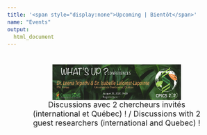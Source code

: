 ```yaml
---
title: '<span style="display:none">Upcoming | Bientôt</span>'
name: "Events"
output:
  html_document
---
```


<head>

<meta charset="utf-8">

<meta name="viewport" content="width=device-width, initial-scale=1">
<link rel="stylesheet" href="./form.css">
<link rel="stylesheet" href="./column_text_style.css">

</head>
<style>

figure {
  padding: 4px;
  margin: auto;
}

figcaption {
  font-style: italic;
  padding: 2px;
  text-align: center;
}
div.figure p + p {
  display: table-caption;
}

</style>
<script src="https://kit.fontawesome.com/0af1a424a5.js" crossorigin="anonymous"></script>

<script type="text/javascript">
function showfield(Occupation_level){
	if(Occupation_level == 'Autre / Other') {
		document.getElementById('div1').innerHTML = '<input type="text" name="other" />';
	}
	else {
		document.getElementById('div1').innerHTML='';
	}	
}
</script>

#

#

#

#

#

<figure>
  <a href="whats_up.html#inscriptions"><img style="display: block; margin-left: auto; margin-right:auto" src="images/whats up 2020/whatsup_25aug_conferences_en.png" alt="Trulli" width="70%" ></a>
  <figcaption style="font-size: 1.25em"><center>Discussions avec 2 chercheurs invités (international et Québec) ! / Discussions with 2 guest researchers (international and Quebec) !</center></figcaption>
  
</figure>


<!--figure>
  <img style="display: block; margin-left: auto; margin-right:auto" src="images/whats up 2020/whatsup_conferences_en.png" alt="Trulli" width="70%">
  <figcaption style="font-size: 1.25em">Discussions with 2 guest researchers (international and Quebec) !</figcaption>
  
  <figcaption style="font-size: 1.25em">To know more, click [here](whats_up.html)</figcaption>
</figure>-->



